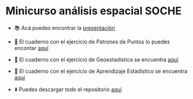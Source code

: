 # Minicurso análisis espacial SOCHE

- :books: Acá puedes encontrar la [presentación](https://sporella.github.io/analisis_espacial_soche/#/title-slide)

- :pencil: El cuaderno con el ejercicio de Patrones de Puntos lo puedes encontar [aquí](https://github.com/sporella/analisis_espacial_soche/blob/master/analisis_patron_puntos.qmd)

- :pencil: El cuaderno con el ejercicio de Geoestadística se encuentra [aquí](https://htmlpreview.github.io/?https://github.com/sporella/analisis_espacial_soche/blob/master/geoestadistica.html)

- :pencil: El cuaderno con el ejercicio de Aprendizaje Estadístico se encuentra [aquí](https://htmlpreview.github.io/?https://github.com/sporella/analisis_espacial_soche/blob/master/aprendizaje_estadistico.html)

- :arrow_down: Puedes descargar todo el repositorio [aquí](https://github.com/sporella/analisis_espacial_soche/archive/refs/heads/master.zip)
